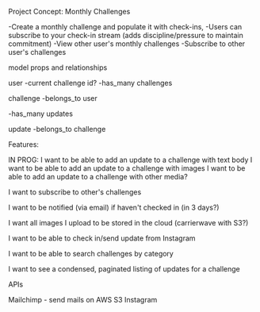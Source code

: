 Project Concept: Monthly Challenges

-Create a monthly challenge and populate it with check-ins,
-Users can subscribe to your check-in stream (adds discipline/pressure to maintain commitment)
-View other user's monthly challenges
-Subscribe to other user's challenges

model props and relationships

user
  -current challenge id?
  -has_many challenges

challenge
  -belongs_to user
  <!-- -has_many categories -->
  -has_many updates

<!-- category
  -has_many challenges -->

update
  -belongs_to challenge


Features:

IN PROG:
  I want to be able to add an update to a challenge with text body
  I want to be able to add an update to a challenge with images
  I want to be able to add an update to a challenge with other media?

  I want to subscribe to other's challenges

  I want to be notified (via email) if  haven't checked in (in 3 days?)

  I want all images I upload to be stored in the cloud (carrierwave with S3?)

  I want to be able to check in/send update from Instagram

  I want to be able to search challenges by category

  I want to see a condensed, paginated listing of updates for a challenge

APIs

Mailchimp - send mails on
AWS S3
Instagram
